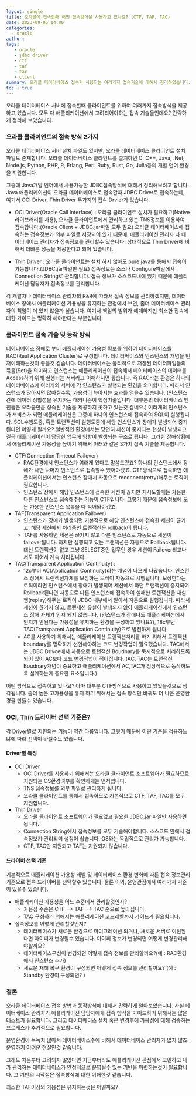 ```yaml
---
layout: single
title: 오라클에 접속할때 어떤 접속방식을 사용하고 있나요? (CTF, TAF, TAC)
date: 2023-09-05 14:00
categories: 
  - oracle
author: 
tags: 
   - oracle
   - jdbc driver
   - ctf
   - taf
   - tac
   - client
summary: 오라클 데이터베이스 접속시 사용되는 여러가지 접속기술에 대해서 정리하였습니다.
toc : true
---
```


오라클 데이터베이스 서버에 접속할때 클라이언트를 위하여 여러가지 접속방식을 제공하고 있습니다. 
모두 다 애플리케이션에서 고려되어야하는 접속 기술들인데요? 간략하게 정리해 보았습니다.

### 오라클 클라이언트의 접속 방식 2가지

오라클 데이터베이스 서버 설치 파일도 있지만, 오라클 데이터베이스 클라이언트 설치 파일도 존재합니다.
오라클 데이터베이스 클라언트를 설치하면 C, C++, Java, .Net, Node.js, Python, PHP, R, Erlang, Perl, Ruby, Rust, Go, Julia등의 개발 언어 환경을 지원합니다. 

그중에 Java개발 언어에서 사용가능한 JDBC접속방식에 대해서 정리해보려고 합니다. 
Java 애플리케이션이 오라클 데이터베이스로 접속할때 JDBC Driver로 접속하는데, 여기서 OCI Driver, Thin Driver 두가지의 접속 Drvier가 있습니다.

- OCI Driver(Oracle Call Interface) : 오라클 클라이언트 설치가 필요하고(Native 라이브러리를 사용), 오라클 클라이언트에서 관리하고 있는 TNS정보를 이용하여 접속합니다.(Oracle Client + JDBC.jar파일 모두 필요) 오라클 데이터베이스에 접속하는 접속정보가 외부 파일로 저장되어 있기 때문에, 애플리케이션 관리자 나 데이터베이스 관리자가 접속정보를 관리할수 있습니다. 상대적으로 Thin Driver에 비해서 더빠른 성능을 제공한다고 되어 있습니다.

- Thin Driver : 오라클 클라이언트는 설치 하지 않아도 pure java를 통해서 접속이 가능합니다.(JDBC.jar파일만 필요) 접속정보는 소스나 Configure파일에서 Connection String로 관리합니다. 접속 정보가 소스코드내에 있기 때문에 애플리케이션 담당자가 접속정보를 관리합니다. 

각 개발자나 데이터베이스 관리자의 R&R에 따라서 접속 정보를 관리하겠지만, 데이터베이스 장애시 애플리케이션 가용성을 유지하는 관점에서 보면, 좀더 데이터베이스 관리자의 책임이 더 있지 않을까 싶습니다. 여기서 책임의 범위가 애매하지만 최소한 접속에 대한 가이드는 명확히 해야한다는 부분입니다.

### 클라이언트 접속 기술 및 동작 방식

데이터베이스 장애로 부터 애플리케이션 가용성 확보를 위하여 데이터베이스를 RAC(Real Application Cluster)로 구성합니다. 데이터베이스와 인스턴스의 개념을 먼저이해하는것이 좋을것 같습니다. 데이터베이스는 물리적으로 저장된 데이터파일들의 묶음(Set)을 의미하고 인스턴스는 애플리케이션이 접속해서 데이터베이스의 데이터를 Access하기 위해 실행되는 서버라고 이해하시면 좋습니다. 즉 RAC라는 환경은 하나의 데이터베이스에 여러개의 서버에 각 인스턴스가 실행되는 환경을 의미합니다. 따라서 인스턴스가 많아지면 많아질수록, 가용성이 높아지는 효과를 얻을수 있습니다. (인스턴스간에 데이터 정합성을 유지하는 매커니즘이 핵심기술입니다. 대부분의 데이터베이스 엔진들은 오라클만큼 성숙된 기술을 제공하지 못하고 있는것 같네요.)
여러개의 인스턴스가 서비스가 되면 애플리케이션은 그중에 하나의 인스턴스에 접속하여 SQL이 실행됩니다. SQL수행도중, 혹은 트랜잭션이 실행도중에 해당 인스턴스가 장애가 발생되어 중지된다면 어떻게 될까요?
일반적인 환경에서는 당연히 세션이 중지되는 현상이 발생되고 결국 애플리케이션이 담당한 업무에 영향이 발생되는 구조로 됩니다. 그러한 장애상황에서 애플리케이션 가용성을 높이기 위해서 아래와 같은 3가지 접속 기술을 제공합니다.

- CTF(Connection Timeout Failover)
  - RAC환경에서 인스턴스가 여러개 있다고 말씀드렸죠? 하나의 인스턴스에서 장애가 나면 나머지 인스턴스로 접속할수 있어야겠죠. CTF방식으로 접속하면 애플리케이션에서는 인스턴스 장애시 자동으로 reconnect(retry)해주는 로직이 필요합니다. 
  - 인스턴스 장애시 해당 인스턴스에 접속한 세션이 끊지만 재시도할때는 가용한 다른 인스턴스로 접속해주는 기능이 CTF입니다. 그렇기 때문에 접속정보에 모든 가용한 인스턴스 목록을 다 적어놔야겠죠.  
- TAF(Transparent Application Failover)
  - 인스턴스가 장애가 발생되면 기본적으로 해당 인스턴스에 접속한 세션이 끊기고, 해당 세션에서 처리중인 트랜잭션은 rollback이 됩니다. 
  - TAF를 사용하면 세션은 끊기지 않고 다른 인스턴스로 자동으로 세션이 failover됩니다. 하지만 실행되고 있는 트랜잭션은 자동으로 Rollback됩니다. 대신 트랜잭션이 없고 그냥 SELECT중인 업무인 경우 세션이 Failover되고나서도 이어서 계속 처리됩니다. 
- TAC(Transparent Application Continuity) : 
  - 12c부터 AC(Application Continuity)라는 개념이 나오게 나왔습니다. 인스턴스 장애시 트랜잭션자체를 보상하는 로직이 자동으로 시행됩니다. 보상한다는 로직이라면 인스턴스에서 장애가 발생되어 세션에서 하던 트랜잭션이 중지되어 Rollback된다면 자동으로 다른 인스턴스에 접속하여 실패한 트랜잭션을 재실행(replay)해주는 로직이 JDBC 내부에서 알아서 자동으로 실행됩니다. 따라서 세션이 끊기지 않고, 트랜재션 유실이 발생되지 않아 애플리케이션에서 인스턴스 장애 자체가 인지 되지 않습니다. (인스턴스가 장애나도 애플리케이션에서 인지가 안된다는 가용성을 유지하는 환경을 구성하고 있나요?), 18c부턴 TAC(Transparent Application Continuity)으로 발전하게 됩니다. 
  - AC를 사용하기 위해서는 애플리케이션 트랜잭션처리를 하기 위해서 트랜잭션 boundary를 명확하게 선언해야하는 코드 변경작업이 필요했습니다. TAC에서는 JDBC Drivce에서 자동으로 트랜잭션 Boudnary를 묵시적으로 처리하도록 되어 있어 AC보다 코드 변경작업이 적어집니다. (AC, TAC는 트랜잭션 Boudnary개념이 중요하고 애플리케이션에서 AC,TAC가 정상적으로 동작하도록 설계하는게 중요한 요소입니다.)

어떤 방식으로 접속하고 있나요? 아마 대부분 CTF방식으로 사용하고 있었을것으로 생각됩니다. 좀더 높은 고가용성을 유지 하기 위해서는 접속 방식만 바꿔도 더 나은 운영환경을 만들수 있습니다. 

### OCI, Thin 드라이버 선택 기준은?

각 Driver별로 지원되는 기능이 약간 다름입니다. 그렇기 때문에 어떤 기준을 적용하느냐에 따라 선택이 바뀔수도 있습니다. 

#### Driver별 특징

- OCI Driver
  - OCI Driver를 사용하기 위해서는 오라클 클라이언트 소프트웨어가 필요하므로 지원되는 OS환경여부를 확인하게는 먼저입니다. 
  - TNS 접속정보를 외부 파일로 관리하게 됩니다.  
  - 오라클 클라이언트를 통해서 접속하므로 기본적으로 CTF, TAF, TAC를 모두 지원합니다.  
- Thin Driver
  - 오라클 클라이언트 소프트웨어가 필요없고 필요한 JDBC.jar 파일만 사용하면됩니다. 
  - Connection String에서 접속정보를 모두 기술해야합니다. 소스코드 안에서 접속정보가 관리되며 설정이 쉽습니다. OS와는 독립적으로 관리가 가능합니다. 
  - CTF, TAC만 지원되고 TAF는 지원되지 않습니다. 

#### 드라이버 선택 기준

기본적으로 애플리케이션 가용성 레벨 및 데이터베이스 환경 변화에 따른 접속 정보관리 기준으로 접속 드라이버를 선택할수 있습니다. 물론 이외, 운영관점에서 여러가지 기준이 있을수 있습니다.

- 애플리케이션 가용성을 어느 수준에서 관리할것인지?
  - 가용성 수준은 CTF --> TAF --> TAC 순으로 높아집니다.
  - TAC 구성하기 위해서는 애플리케이션 코드레벨까지 가이드가 필요합니다.
- 접속정보를 어떻게 관리할것인지?
  - 데이터베이스가 새로운 환경으로 마이그레이션 되거나, 새로운 서버로 이전된다면 아이피가 변경될수 있습니다. 아이피 정보가 변경되면 어떻게 변경관리해야할까요?
  - 데이터베이스구성이 변경되면 어떻게 접속 정보를 관리할까요?(예 : RAC환경에서 인스턴스 추가)
  - 새로운 재해 복구 환경이 구성되면  어떻게 접속 정보를 관리할까요? (예 : Standby 환경이 구성되면? )

### 결론

오라클 데이터베이스 접속 방법과 동작방식에 대해서 간략하게 알아보았습니다. 사실 데이터베이스 관리자가 애플리케이션 담당자에게 접속 방식을 가이드하기 위해서는 많은 테스트가 필요합니다. 그리고 데이터베이스 설치 혹은 변경후에 가용성에 대해 검증하는 프로세스가 추가적으로 필요합니다. 

운영환경이 녹녹치 않아서 데이터베이스수에 비해서 데이터베이스 관리자가 많지 않죠. 운영하기 어려운 현실인것 같습니다. 

그래도 처음부터 고려되지 않았다면 지금부터라도 애플리케이션 관점에서 고민하고 내가 관리하는 데이터베이스가 안정적으로 운영될수 있는 기반을 마련하는것이 필요합니다. 그 기반의 시작점은 접속방식에 대한 이해한것 같습니다. 

최소한 TAF이상의 가용성은 유지하는것은 어떨까요?